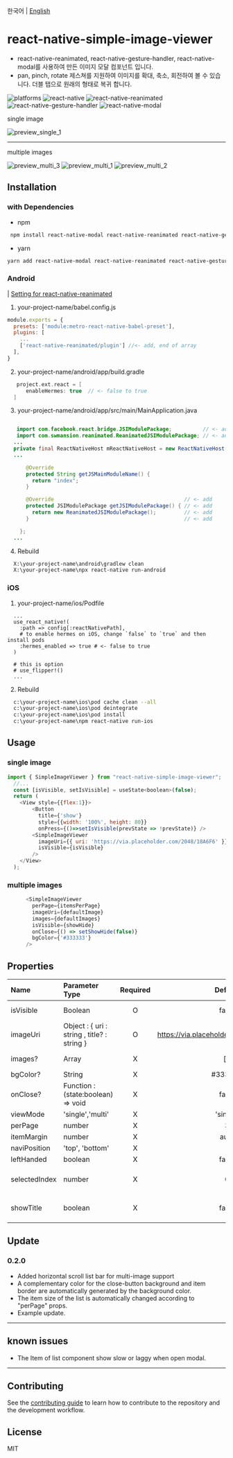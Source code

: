 한국어 | [English](./README.eng.md)

# react-native-simple-image-viewer

- react-native-reanimated, react-native-gesture-handler, react-native-modal를 사용하여 만든 이미지 모달 컴포넌트 입니다.
- pan, pinch, rotate 제스쳐를 지원하여 이미지를 확대, 축소, 회전하여 볼 수 있습니다. 더블 탭으로 원래의 형태로 복귀 합니다.

![platforms](https://img.shields.io/badge/platforms-Android%20%7C%20iOS-brightgreen.svg?style=flat-square&colorB=191A17)
![react-native](https://img.shields.io/badge/react--native-v0.67-blue)
![react-native-reanimated](https://img.shields.io/badge/react--native--reanimated--v2-v2.4.1-blue)
![react-native-gesture-handler](https://img.shields.io/badge/react--native--gesture--handle-v2.1-blue)
![react-native-modal](https://img.shields.io/badge/react--native--modal-v13.0-blue)

single image

![preview_single_1](https://user-images.githubusercontent.com/25360777/154618048-94856a9b-37cc-4e1e-bcc7-0570bad19df7.gif)

---
multiple images

![preview_multi_3](https://user-images.githubusercontent.com/25360777/155094957-c0cd7866-376e-43b7-88ee-411cfd3f48af.gif)
![preview_multi_1](https://user-images.githubusercontent.com/25360777/155094485-0ea65b0a-63b1-4399-a8a4-0decd6969ddb.gif)
![preview_multi_2](https://user-images.githubusercontent.com/25360777/155094684-b39ad79e-61de-4e99-8afb-a5e828b06bea.gif)

## Installation

### with Dependencies

- npm
```sh
 npm install react-native-modal react-native-reanimated react-native-gesture-handler react-native-simple-image-viewer
````
- yarn
```sh
yarn add react-native-modal react-native-reanimated react-native-gesture-handler react-native-simple-image-viewer
```

### Android
| [Setting for react-native-reanimated](https://docs.swmansion.com/react-native-reanimated/docs/fundamentals/installation)
1. your-project-name/babel.config.js

```js
module.exports = {
  presets: ['module:metro-react-native-babel-preset'],
  plugins: [
    ...
    ['react-native-reanimated/plugin'] //<- add, end of array
  ],
}
```

2. your-project-name/android/app/build.gradle
```gradle
   project.ext.react = [
      enableHermes: true  // <- false to true
  ]
```

3. your-project-name/android/app/src/main/MainApplication.java
```java

   import com.facebook.react.bridge.JSIModulePackage;          // <- add
   import com.swmansion.reanimated.ReanimatedJSIModulePackage; // <- add
  ...
  private final ReactNativeHost mReactNativeHost = new ReactNativeHost(this) {
  ...

      @Override
      protected String getJSMainModuleName() {
        return "index";
      }

      @Override                                          // <- add
      protected JSIModulePackage getJSIModulePackage() { // <- add
        return new ReanimatedJSIModulePackage();         // <- add
      }                                                  // <- add

    };
  ...
```

4. Rebuild
```sh
  X:\your-project-name\android\gradlew clean
  X:\your-project-name\npx react-native run-android
```

### iOS

1. your-project-name/ios/Podfile
```
  ...
  use_react_native!(
    :path => config[:reactNativePath],
    # to enable hermes on iOS, change `false` to `true` and then install pods
    :hermes_enabled => true # <- false to true
  )

  # this is option
  # use_flipper!()
  ...
```
2. Rebuild
```sh
  c:\your-project-name\ios\pod cache clean --all
  c:\your-project-name\ios\pod deintegrate
  c:\your-project-name\ios\pod install
  c:\your-project-name\npm react-native run-ios
```

## Usage
### single image
```js
import { SimpleImageViewer } from "react-native-simple-image-viewer";
  //...
  const [isVisible, setIsVisible] = useState<boolean>(false);
  return (
    <View style={{flex:1}}>
        <Button
          title={'show'}
          style={{width: '100%', height: 80}}
          onPress={()=>setIsVisible(prevState => !prevState)} />
        <SimpleImageViewer
          imageUri={{ uri: 'https://via.placeholder.com/2048/18A6F6' }}
          isVisible={isVisible}
        />
    </View>
  );

```
### multiple images
```js
      <SimpleImageViewer
        perPage={itemsPerPage}
        imageUri={defaultImage}
        images={defaultImages}
        isVisible={showHide}
        onClose={() => setShowHide(false)}
        bgColor={'#333333'}
      />
```

## Properties
| Name           | Parameter Type                              | Required |                 Default                 |                Description                |
|:---------------|:--------------------------------------------|:--------:|:---------------------------------------:|:-----------------------------------------:|
| isVisible      | Boolean                                     |    O     |                  false                  |             show / hide modal             |
| imageUri       | Object : { uri : string , title? : string } |    O     | https://via.placeholder.com/2048/18A6F6 |         jsonPlaceHolder image url         |
| images?        | Array                                       |    X     |                   [ ]                   |             Array of imageUri             |
| bgColor?       | String                                      |    X     |                 #333333                 |                                           |
| onClose?       | Function : (state:boolean) => void          |    X     |                  false                  |        return false when turn off         |
| viewMode       | 'single','multi'                            |    X     |                'single'                 |                                           |
| perPage        | number                                      |    X     |                    3                    |                                           |
| itemMargin     | number                                      |    X     |                  auto                   |                                           |
| naviPosition   | 'top', 'bottom'                             |    X     |                                         |                                           |
| leftHanded     | boolean                                     |    X     |                  false                  |                                           |
| selectedIndex  | number                                      |    X     |                    0                    | Selected array of imageUri object's index |
| showTitle      | boolean                                     |    X     |                  false                  |    Show selected imageUri object's title  |

## Update
### 0.2.0
+ Added horizontal scroll list bar for multi-image support
+ A complementary color for the close-button background and item border are automatically generated by the background color.
+ The item size of the list is automatically changed according to "perPage" props.
+ Example update.

---
## known issues
+ The Item of list component show slow or laggy when open modal.
---

## Contributing
See the [contributing guide](CONTRIBUTING.md) to learn how to contribute to the repository and the development workflow.

## License
MIT
